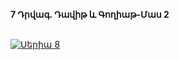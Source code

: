 **7 Դրվագ. Դավիթ և Գողիաթ-Մաս 2**

\
[![Սերիա 8](https://upload.wikimedia.org/wikipedia/en/b/b3/House_of_David_Poster.jpg)](https://vkvideo.ru/video-229738236_456239033)
